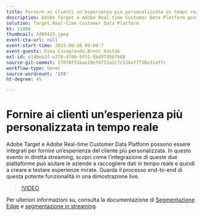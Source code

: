 ```yaml
---
title: Fornire ai clienti un’esperienza più personalizzata in tempo reale
description: Adobe Target e Adobe Real-time Customer Data Platform possono essere integrati per fornire un’esperienza del cliente più personalizzata. In questo evento in diretta streaming, scopri come l’integrazione di queste due piattaforme può aiutare le aziende a raccogliere dati in tempo reale e quindi a creare e testare esperienze mirate. Guarda il processo end-to-end di questa potente funzionalità in una dimostrazione live.
solution: Target,Real-time Customer Data Platform
kt: 11004
thumbnail: 3409425.jpeg
event-cta-url: null
event-start-time: 2022-09-20 09:00-7
event-guests: Gina Casagrande,Brent Kostak
exl-id: e14bea3f-e770-4780-9f51-8bd97456fb68
source-git-commit: 17070f55bae19ef0751a2c7c536af7758e31affc
workflow-type: tm+mt
source-wordcount: '159'
ht-degree: 4%

---
```


# Fornire ai clienti un’esperienza più personalizzata in tempo reale

Adobe Target e Adobe Real-time Customer Data Platform possono essere integrati per fornire un’esperienza del cliente più personalizzata. In questo evento in diretta streaming, scopri come l’integrazione di queste due piattaforme può aiutare le aziende a raccogliere dati in tempo reale e quindi a creare e testare esperienze mirate. Guarda il processo end-to-end di questa potente funzionalità in una dimostrazione live.

>[!VIDEO](https://video.tv.adobe.com/v/3409425/?quality=12&learn=on)

Per ulteriori informazioni su, consulta la documentazione di [Segmentazione Edge](https://experienceleague.adobe.com/docs/experience-platform/segmentation/ui/edge-segmentation.html?lang=it) e [segmentazione in streaming](https://experienceleague.adobe.com/docs/experience-platform/segmentation/ui/streaming-segmentation.html).
